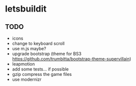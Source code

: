 letsbuildit
===========
## TODO
- icons
- change to keyboard scroll
- use m.js maybe?
- upgrade bootstrap (theme for BS3 https://github.com/trumbitta/bootstrap-theme-supervillain)
- leapmotion
- add some tests... if possible
- gzip compress the game files
- use modernizr
